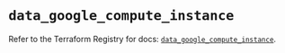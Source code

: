 # `data_google_compute_instance`

Refer to the Terraform Registry for docs: [`data_google_compute_instance`](https://registry.terraform.io/providers/hashicorp/google/5.18.0/docs/data-sources/compute_instance).

